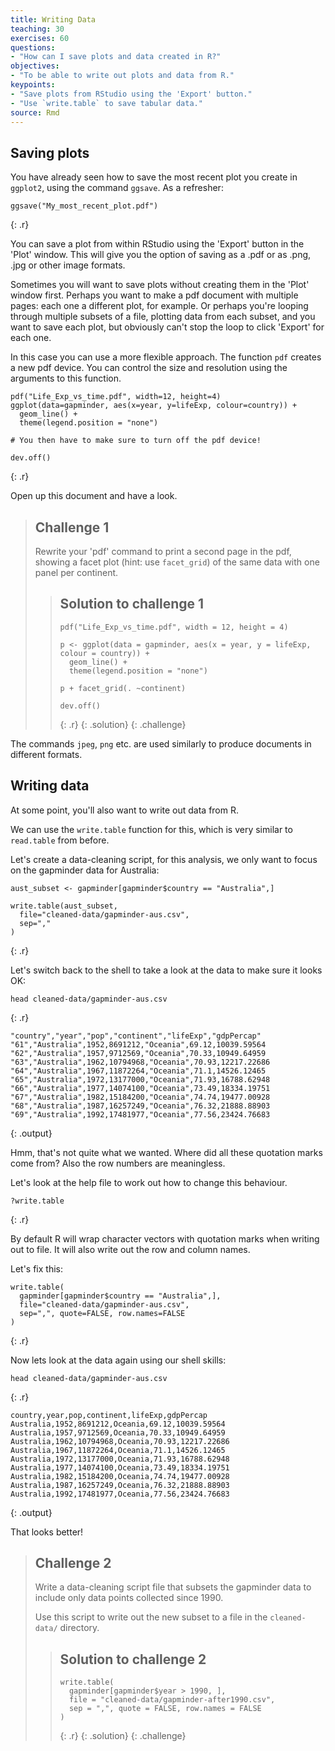 ```yaml
---
title: Writing Data
teaching: 30
exercises: 60
questions:
- "How can I save plots and data created in R?"
objectives:
- "To be able to write out plots and data from R."
keypoints:
- "Save plots from RStudio using the 'Export' button."
- "Use `write.table` to save tabular data."
source: Rmd
---
```





## Saving plots

You have already seen how to save the most recent plot you create in `ggplot2`,
using the command `ggsave`. As a refresher:


~~~
ggsave("My_most_recent_plot.pdf")
~~~
{: .r}

You can save a plot from within RStudio using the 'Export' button
in the 'Plot' window. This will give you the option of saving as a
.pdf or as .png, .jpg or other image formats.

Sometimes you will want to save plots without creating them in the
'Plot' window first. Perhaps you want to make a pdf document with
multiple pages: each one a different plot, for example. Or perhaps
you're looping through multiple subsets of a file, plotting data from
each subset, and you want to save each plot, but obviously can't stop
the loop to click 'Export' for each one.

In this case you can use a more flexible approach. The function
`pdf` creates a new pdf device. You can control the size and resolution
using the arguments to this function.


~~~
pdf("Life_Exp_vs_time.pdf", width=12, height=4)
ggplot(data=gapminder, aes(x=year, y=lifeExp, colour=country)) +
  geom_line() +
  theme(legend.position = "none")

# You then have to make sure to turn off the pdf device!

dev.off()
~~~
{: .r}

Open up this document and have a look.

> ## Challenge 1
>
> Rewrite your 'pdf' command to print a second
> page in the pdf, showing a facet plot (hint: use `facet_grid`)
> of the same data with one panel per continent.
> > ## Solution to challenge 1
> >
> > 
> > ~~~
> > pdf("Life_Exp_vs_time.pdf", width = 12, height = 4)
> > 
> > p <- ggplot(data = gapminder, aes(x = year, y = lifeExp, colour = country)) +
> >   geom_line() +
> >   theme(legend.position = "none")
> > 
> > p + facet_grid(. ~continent)
> > 
> > dev.off()
> > ~~~
> > {: .r}
> {: .solution}
{: .challenge}


The commands `jpeg`, `png` etc. are used similarly to produce
documents in different formats.

## Writing data

At some point, you'll also want to write out data from R.

We can use the `write.table` function for this, which is
very similar to `read.table` from before.

Let's create a data-cleaning script, for this analysis, we
only want to focus on the gapminder data for Australia:


~~~
aust_subset <- gapminder[gapminder$country == "Australia",]

write.table(aust_subset,
  file="cleaned-data/gapminder-aus.csv",
  sep=","
)
~~~
{: .r}

Let's switch back to the shell to take a look at the data to make sure it looks
OK:


~~~
head cleaned-data/gapminder-aus.csv
~~~
{: .r}




~~~
"country","year","pop","continent","lifeExp","gdpPercap"
"61","Australia",1952,8691212,"Oceania",69.12,10039.59564
"62","Australia",1957,9712569,"Oceania",70.33,10949.64959
"63","Australia",1962,10794968,"Oceania",70.93,12217.22686
"64","Australia",1967,11872264,"Oceania",71.1,14526.12465
"65","Australia",1972,13177000,"Oceania",71.93,16788.62948
"66","Australia",1977,14074100,"Oceania",73.49,18334.19751
"67","Australia",1982,15184200,"Oceania",74.74,19477.00928
"68","Australia",1987,16257249,"Oceania",76.32,21888.88903
"69","Australia",1992,17481977,"Oceania",77.56,23424.76683
~~~
{: .output}

Hmm, that's not quite what we wanted. Where did all these
quotation marks come from? Also the row numbers are
meaningless.

Let's look at the help file to work out how to change this
behaviour.


~~~
?write.table
~~~
{: .r}

By default R will wrap character vectors with quotation marks
when writing out to file. It will also write out the row and
column names.

Let's fix this:


~~~
write.table(
  gapminder[gapminder$country == "Australia",],
  file="cleaned-data/gapminder-aus.csv",
  sep=",", quote=FALSE, row.names=FALSE
)
~~~
{: .r}

Now lets look at the data again using our shell skills:


~~~
head cleaned-data/gapminder-aus.csv
~~~
{: .r}




~~~
country,year,pop,continent,lifeExp,gdpPercap
Australia,1952,8691212,Oceania,69.12,10039.59564
Australia,1957,9712569,Oceania,70.33,10949.64959
Australia,1962,10794968,Oceania,70.93,12217.22686
Australia,1967,11872264,Oceania,71.1,14526.12465
Australia,1972,13177000,Oceania,71.93,16788.62948
Australia,1977,14074100,Oceania,73.49,18334.19751
Australia,1982,15184200,Oceania,74.74,19477.00928
Australia,1987,16257249,Oceania,76.32,21888.88903
Australia,1992,17481977,Oceania,77.56,23424.76683
~~~
{: .output}

That looks better!

> ## Challenge 2
>
> Write a data-cleaning script file that subsets the gapminder
> data to include only data points collected since 1990.
>
> Use this script to write out the new subset to a file
> in the `cleaned-data/` directory.
> > ## Solution to challenge 2
> >
> > 
> > ~~~
> > write.table(
> >   gapminder[gapminder$year > 1990, ],
> >   file = "cleaned-data/gapminder-after1990.csv",
> >   sep = ",", quote = FALSE, row.names = FALSE
> > )
> > ~~~
> > {: .r}
> {: .solution}
{: .challenge}


